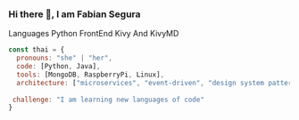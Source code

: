 ### Hi there 👋, I am Fabian Segura
Languages
Python
FrontEnd 
Kivy And KivyMD

```javascript
const thai = {
  pronouns: "she" | "her",
  code: [Python, Java],
  tools: [MongoDB, RaspberryPi, Linux],
  architecture: ["microservices", "event-driven", "design system pattern"],
  
 challenge: "I am learning new languages of code"
}
```
<!--
**FabianSVega/FabianSVega** is a ✨ _special_ ✨ repository because its `README.md` (this file) appears on your GitHub profile.

Here are some ideas to get you started:

- 🔭 I’m currently working on ...
- 🌱 I’m currently learning ...
- 👯 I’m looking to collaborate on ...
- 🤔 I’m looking for help with ...
- 💬 Ask me about ...
- 📫 How to reach me: ...
- 😄 Pronouns: ...
- ⚡ Fun fact: ...
-->

